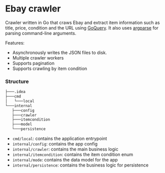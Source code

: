 # Ebay crawler

Crawler written in Go that craws Ebay and extract item information such as title, price, condition and the URL using [GoQuery](https://github.com/PuerkitoBio/goquery). It also uses [argparse](https://github.com/akamensky/argparse) for parsing command-line arguments.

Features:

- Asynchronously writes the JSON files to disk.
- Multiple crawler workers
- Supports pagination
- Supports crawling by item condition

### Structure



 ```bash
 ├───.idea
├───cmd
│   └───local
└───internal
    ├───config
    ├───crawler
    ├───itemcondition
    ├───model
    └───persistence
 ```

- `cmd/local`: contains the application entrypoint
- `internal/config`: contains the app config
- `internal/crawler`: contains the main business logic
- `internal/itemcondition`: contains the item condition enum
- `internal/mode`: contains the data model for the app
- `internal/persistence`: contains the business logic for persistence
